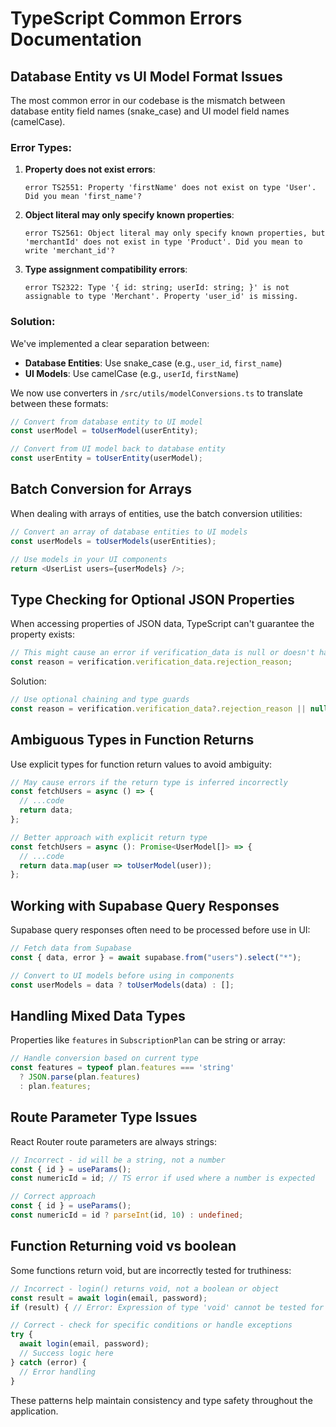 
# TypeScript Common Errors Documentation

## Database Entity vs UI Model Format Issues

The most common error in our codebase is the mismatch between database entity field names (snake_case) and UI model field names (camelCase).

### Error Types:

1. **Property does not exist errors**:
   ```
   error TS2551: Property 'firstName' does not exist on type 'User'. Did you mean 'first_name'?
   ```

2. **Object literal may only specify known properties**:
   ```
   error TS2561: Object literal may only specify known properties, but 'merchantId' does not exist in type 'Product'. Did you mean to write 'merchant_id'?
   ```

3. **Type assignment compatibility errors**:
   ```
   error TS2322: Type '{ id: string; userId: string; }' is not assignable to type 'Merchant'. Property 'user_id' is missing.
   ```

### Solution:

We've implemented a clear separation between:
- **Database Entities**: Use snake_case (e.g., `user_id`, `first_name`)
- **UI Models**: Use camelCase (e.g., `userId`, `firstName`)

We now use converters in `/src/utils/modelConversions.ts` to translate between these formats:

```typescript
// Convert from database entity to UI model
const userModel = toUserModel(userEntity);

// Convert from UI model back to database entity
const userEntity = toUserEntity(userModel);
```

## Batch Conversion for Arrays

When dealing with arrays of entities, use the batch conversion utilities:

```typescript
// Convert an array of database entities to UI models
const userModels = toUserModels(userEntities);

// Use models in your UI components
return <UserList users={userModels} />;
```

## Type Checking for Optional JSON Properties

When accessing properties of JSON data, TypeScript can't guarantee the property exists:

```typescript
// This might cause an error if verification_data is null or doesn't have rejection_reason
const reason = verification.verification_data.rejection_reason;
```

Solution:
```typescript
// Use optional chaining and type guards
const reason = verification.verification_data?.rejection_reason || null;
```

## Ambiguous Types in Function Returns

Use explicit types for function return values to avoid ambiguity:

```typescript
// May cause errors if the return type is inferred incorrectly
const fetchUsers = async () => {
  // ...code
  return data;
};

// Better approach with explicit return type
const fetchUsers = async (): Promise<UserModel[]> => {
  // ...code
  return data.map(user => toUserModel(user));
};
```

## Working with Supabase Query Responses

Supabase query responses often need to be processed before use in UI:

```typescript
// Fetch data from Supabase
const { data, error } = await supabase.from("users").select("*");

// Convert to UI models before using in components
const userModels = data ? toUserModels(data) : [];
```

## Handling Mixed Data Types

Properties like `features` in `SubscriptionPlan` can be string or array:

```typescript
// Handle conversion based on current type
const features = typeof plan.features === 'string' 
  ? JSON.parse(plan.features) 
  : plan.features;
```

## Route Parameter Type Issues

React Router route parameters are always strings:

```typescript
// Incorrect - id will be a string, not a number
const { id } = useParams();
const numericId = id; // TS error if used where a number is expected

// Correct approach
const { id } = useParams();
const numericId = id ? parseInt(id, 10) : undefined;
```

## Function Returning void vs boolean

Some functions return void, but are incorrectly tested for truthiness:

```typescript
// Incorrect - login() returns void, not a boolean or object
const result = await login(email, password);
if (result) { // Error: Expression of type 'void' cannot be tested for truthiness

// Correct - check for specific conditions or handle exceptions
try {
  await login(email, password);
  // Success logic here
} catch (error) {
  // Error handling
}
```

These patterns help maintain consistency and type safety throughout the application.
